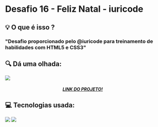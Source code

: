 # Desafio 16 - Feliz Natal - iuricode
<h2> 💡 O que é isso ?</h2>
    <h3>"Desafio proporcionado pelo @iuricode para treinamento de habilidades com HTML5 e CSS3"</h3>
<div>
  <h2> 🔍 Dá uma olhada:</h2>
  <img src="https://cdn.discordapp.com/attachments/897262817776902168/924652274930835517/unknown.png" />
  <h5 align="center"><a href="https://landing-page-responsiva01.netlify.app">LINK DO PROJETO!</a> </h5>
</div>

<div>
  <h2> 💻 Tecnologias usada:</h2>
  <img src="https://img.shields.io/badge/HTML5-E34F26?style=for-the-badge&logo=html5&logoColor=white" />
  <img src="https://img.shields.io/badge/CSS3-1572B6?style=for-the-badge&logo=css3&logoColor=white" />
</div>
